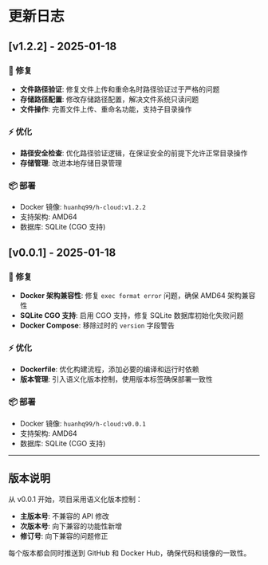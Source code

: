 # 更新日志

## [v1.2.2] - 2025-01-18

### 🔧 修复
- **文件路径验证**: 修复文件上传和重命名时路径验证过于严格的问题
- **存储路径配置**: 修改存储路径配置，解决文件系统只读问题
- **文件操作**: 完善文件上传、重命名功能，支持子目录操作

### ⚡ 优化
- **路径安全检查**: 优化路径验证逻辑，在保证安全的前提下允许正常目录操作
- **存储管理**: 改进本地存储目录管理

### 📦 部署
- Docker 镜像: `huanhq99/h-cloud:v1.2.2`
- 支持架构: AMD64
- 数据库: SQLite (CGO 支持)

## [v0.0.1] - 2025-01-18

### 🔧 修复
- **Docker 架构兼容性**: 修复 `exec format error` 问题，确保 AMD64 架构兼容性
- **SQLite CGO 支持**: 启用 CGO 支持，修复 SQLite 数据库初始化失败问题
- **Docker Compose**: 移除过时的 `version` 字段警告

### ⚡ 优化
- **Dockerfile**: 优化构建流程，添加必要的编译和运行时依赖
- **版本管理**: 引入语义化版本控制，使用版本标签确保部署一致性

### 📦 部署
- Docker 镜像: `huanhq99/h-cloud:v0.0.1`
- 支持架构: AMD64
- 数据库: SQLite (CGO 支持)

---

## 版本说明

从 v0.0.1 开始，项目采用语义化版本控制：
- **主版本号**: 不兼容的 API 修改
- **次版本号**: 向下兼容的功能性新增
- **修订号**: 向下兼容的问题修正

每个版本都会同时推送到 GitHub 和 Docker Hub，确保代码和镜像的一致性。